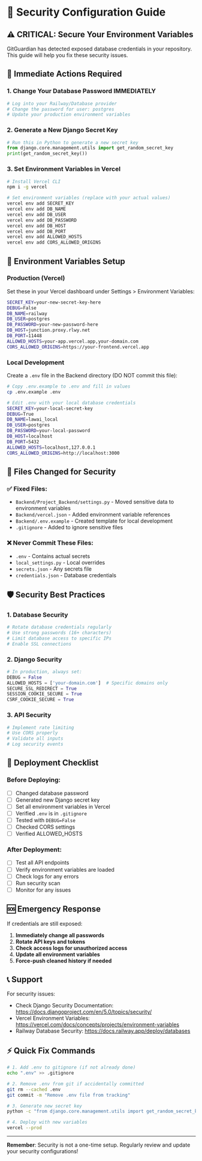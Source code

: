 # 🔐 Security Configuration Guide

## ⚠️ CRITICAL: Secure Your Environment Variables

GitGuardian has detected exposed database credentials in your repository. This guide will help you fix these security issues.

## 🚨 Immediate Actions Required

### 1. **Change Your Database Password IMMEDIATELY**
```bash
# Log into your Railway/Database provider
# Change the password for user: postgres
# Update your production environment variables
```

### 2. **Generate a New Django Secret Key**
```python
# Run this in Python to generate a new secret key
from django.core.management.utils import get_random_secret_key
print(get_random_secret_key())
```

### 3. **Set Environment Variables in Vercel**
```bash
# Install Vercel CLI
npm i -g vercel

# Set environment variables (replace with your actual values)
vercel env add SECRET_KEY
vercel env add DB_NAME  
vercel env add DB_USER
vercel env add DB_PASSWORD
vercel env add DB_HOST
vercel env add DB_PORT
vercel env add ALLOWED_HOSTS
vercel env add CORS_ALLOWED_ORIGINS
```

## 🔧 Environment Variables Setup

### Production (Vercel)
Set these in your Vercel dashboard under Settings > Environment Variables:

```bash
SECRET_KEY=your-new-secret-key-here
DEBUG=False
DB_NAME=railway
DB_USER=postgres  
DB_PASSWORD=your-new-password-here
DB_HOST=junction.proxy.rlwy.net
DB_PORT=11448
ALLOWED_HOSTS=your-app.vercel.app,your-domain.com
CORS_ALLOWED_ORIGINS=https://your-frontend.vercel.app
```

### Local Development
Create a `.env` file in the Backend directory (DO NOT commit this file):

```bash
# Copy .env.example to .env and fill in values
cp .env.example .env

# Edit .env with your local database credentials
SECRET_KEY=your-local-secret-key
DEBUG=True
DB_NAME=lawai_local
DB_USER=postgres
DB_PASSWORD=your-local-password
DB_HOST=localhost
DB_PORT=5432
ALLOWED_HOSTS=localhost,127.0.0.1
CORS_ALLOWED_ORIGINS=http://localhost:3000
```

## 📁 Files Changed for Security

### ✅ Fixed Files:
- `Backend/Project_Backend/settings.py` - Moved sensitive data to environment variables
- `Backend/vercel.json` - Added environment variable references
- `Backend/.env.example` - Created template for local development
- `.gitignore` - Added to ignore sensitive files

### ❌ Never Commit These Files:
- `.env` - Contains actual secrets
- `local_settings.py` - Local overrides
- `secrets.json` - Any secrets file
- `credentials.json` - Database credentials

## 🛡️ Security Best Practices

### 1. **Database Security**
```bash
# Rotate database credentials regularly
# Use strong passwords (16+ characters)
# Limit database access to specific IPs
# Enable SSL connections
```

### 2. **Django Security**
```python
# In production, always set:
DEBUG = False
ALLOWED_HOSTS = ['your-domain.com']  # Specific domains only
SECURE_SSL_REDIRECT = True
SESSION_COOKIE_SECURE = True
CSRF_COOKIE_SECURE = True
```

### 3. **API Security**
```python
# Implement rate limiting
# Use CORS properly
# Validate all inputs
# Log security events
```

## 🔄 Deployment Checklist

### Before Deploying:
- [ ] Changed database password
- [ ] Generated new Django secret key
- [ ] Set all environment variables in Vercel
- [ ] Verified `.env` is in `.gitignore`
- [ ] Tested with `DEBUG=False`
- [ ] Checked CORS settings
- [ ] Verified ALLOWED_HOSTS

### After Deployment:
- [ ] Test all API endpoints
- [ ] Verify environment variables are loaded
- [ ] Check logs for any errors
- [ ] Run security scan
- [ ] Monitor for any issues

## 🆘 Emergency Response

If credentials are still exposed:

1. **Immediately change all passwords**
2. **Rotate API keys and tokens**
3. **Check access logs for unauthorized access**
4. **Update all environment variables**
5. **Force-push cleaned history if needed**

## 📞 Support

For security issues:
- Check Django Security Documentation: https://docs.djangoproject.com/en/5.0/topics/security/
- Vercel Environment Variables: https://vercel.com/docs/concepts/projects/environment-variables
- Railway Database Security: https://docs.railway.app/deploy/databases

## ⚡ Quick Fix Commands

```bash
# 1. Add .env to gitignore (if not already done)
echo ".env" >> .gitignore

# 2. Remove .env from git if accidentally committed
git rm --cached .env
git commit -m "Remove .env file from tracking"

# 3. Generate new secret key
python -c "from django.core.management.utils import get_random_secret_key; print(get_random_secret_key())"

# 4. Deploy with new variables
vercel --prod
```

---

**Remember**: Security is not a one-time setup. Regularly review and update your security configurations!
